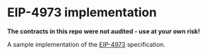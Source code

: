# EIP-4973 implementation

**The contracts in this repo were not audited - use at your own risk!**

A sample implementation of the [EIP-4973](https://eips.ethereum.org/EIPS/eip-4973) specification.
